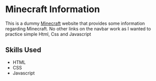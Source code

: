 # Minecraft Information

This is a dummy [Minecraft](https://www.minecraft.net/en-us) website that provides some information regarding Minecraft. No other links on the navbar work as I wanted to practice simple Html, Css and Javascript

## Skills Used

* HTML
* CSS
* Javascript